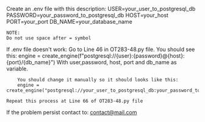 Create an .env file with this description:
    USER=your_user_to_postgresql_db
    PASSWORD=your_password_to_postgresql_db
    HOST=your_host
    PORT=your_port
    DB_NAME=your_database_name

    NOTE:
    Do not use space after = symbol


If .env file doesn't work:
    Go to Line 46 in OT283-48.py file. You should see this: 
        engine = create_engine(f"postgresql://{user}:{password}@{host}:{port}/{db_name}")
        With user,password, host, port and db_name as variable.

        You should change it manually so it should looks like this:
        engine = create_engine("postgresql://your_user_to_postgresql_db:your_password_to_postgresql_db@your_host:your_port/your_database_name")
    
    Repeat this process at Line 66 of OT283-48.py file

If the problem persist contact to: contact@mail.com




